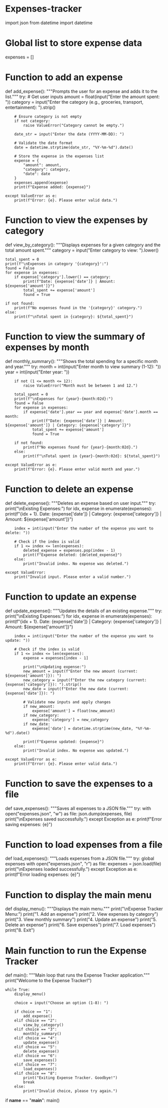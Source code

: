 # Expenses-tracker
import json
from datetime import datetime


# Global list to store expense data
expenses = []


# Function to add an expense
def add_expense():
    """Prompts the user for an expense and adds it to the list."""
    try:
        # Get user inputs
        amount = float(input("Enter the amount spent: "))
        category = input("Enter the category (e.g., groceries, transport, entertainment): ").strip()
        
        # Ensure category is not empty
        if not category:
            raise ValueError("Category cannot be empty.")

        date_str = input("Enter the date (YYYY-MM-DD): ")

        # Validate the date format
        date = datetime.strptime(date_str, "%Y-%m-%d").date()

        # Store the expense in the expenses list
        expense = {
            "amount": amount,
            "category": category,
            "date": date
        }
        expenses.append(expense)
        print(f"Expense added: {expense}")

    except ValueError as e:
        print(f"Error: {e}. Please enter valid data.")


# Function to view the expenses by category
def view_by_category():
    """Displays expenses for a given category and the total amount spent."""
    category = input("Enter category to view: ").lower()

    total_spent = 0
    print(f"\nExpenses in category '{category}':")
    found = False
    for expense in expenses:
        if expense['category'].lower() == category:
            print(f"Date: {expense['date']} | Amount: ${expense['amount']}")
            total_spent += expense['amount']
            found = True
    
    if not found:
        print(f"No expenses found in the '{category}' category.")
    else:
        print(f"\nTotal spent in {category}: ${total_spent}")


# Function to view the summary of expenses by month
def monthly_summary():
    """Shows the total spending for a specific month and year."""
    try:
        month = int(input("Enter month to view summary (1-12): "))
        year = int(input("Enter year: "))

        if not (1 <= month <= 12):
            raise ValueError("Month must be between 1 and 12.")

        total_spent = 0
        print(f"\nExpenses for {year}-{month:02d}:")
        found = False
        for expense in expenses:
            if expense['date'].year == year and expense['date'].month == month:
                print(f"Date: {expense['date']} | Amount: ${expense['amount']} | Category: {expense['category']}")
                total_spent += expense['amount']
                found = True

        if not found:
            print(f"No expenses found for {year}-{month:02d}.")
        else:
            print(f"\nTotal spent in {year}-{month:02d}: ${total_spent}")

    except ValueError as e:
        print(f"Error: {e}. Please enter valid month and year.")


# Function to delete an expense
def delete_expense():
    """Deletes an expense based on user input."""
    try:
        print("\nExisting Expenses:")
        for idx, expense in enumerate(expenses):
            print(f"{idx + 1}. Date: {expense['date']} | Category: {expense['category']} | Amount: ${expense['amount']}")
        
        index = int(input("Enter the number of the expense you want to delete: "))
        
        # Check if the index is valid
        if 1 <= index <= len(expenses):
            deleted_expense = expenses.pop(index - 1)
            print(f"Expense deleted: {deleted_expense}")
        else:
            print("Invalid index. No expense was deleted.")

    except ValueError:
        print("Invalid input. Please enter a valid number.")


# Function to update an expense
def update_expense():
    """Updates the details of an existing expense."""
    try:
        print("\nExisting Expenses:")
        for idx, expense in enumerate(expenses):
            print(f"{idx + 1}. Date: {expense['date']} | Category: {expense['category']} | Amount: ${expense['amount']}")

        index = int(input("Enter the number of the expense you want to update: "))

        # Check if the index is valid
        if 1 <= index <= len(expenses):
            expense = expenses[index - 1]

            print("\nUpdating expense:")
            new_amount = input(f"Enter the new amount (current: ${expense['amount']}): ")
            new_category = input(f"Enter the new category (current: {expense['category']}): ").strip()
            new_date = input(f"Enter the new date (current: {expense['date']}): ")

            # Validate new inputs and apply changes
            if new_amount:
                expense['amount'] = float(new_amount)
            if new_category:
                expense['category'] = new_category
            if new_date:
                expense['date'] = datetime.strptime(new_date, "%Y-%m-%d").date()

            print(f"Expense updated: {expense}")
        else:
            print("Invalid index. No expense was updated.")

    except ValueError as e:
        print(f"Error: {e}. Please enter valid data.")


# Function to save the expenses to a file
def save_expenses():
    """Saves all expenses to a JSON file."""
    try:
        with open("expenses.json", "w") as file:
            json.dump(expenses, file)
        print("\nExpenses saved successfully.")
    except Exception as e:
        print(f"Error saving expenses: {e}")


# Function to load expenses from a file
def load_expenses():
    """Loads expenses from a JSON file."""
    try:
        global expenses
        with open("expenses.json", "r") as file:
            expenses = json.load(file)
        print("\nExpenses loaded successfully.")
    except Exception as e:
        print(f"Error loading expenses: {e}")


# Function to display the main menu
def display_menu():
    """Displays the main menu."""
    print("\nExpense Tracker Menu:")
    print("1. Add an expense")
    print("2. View expenses by category")
    print("3. View monthly summary")
    print("4. Update an expense")
    print("5. Delete an expense")
    print("6. Save expenses")
    print("7. Load expenses")
    print("8. Exit")


# Main function to run the Expense Tracker
def main():
    """Main loop that runs the Expense Tracker application."""
    print("Welcome to the Expense Tracker!")

    while True:
        display_menu()

        choice = input("Choose an option (1-8): ")

        if choice == "1":
            add_expense()
        elif choice == "2":
            view_by_category()
        elif choice == "3":
            monthly_summary()
        elif choice == "4":
            update_expense()
        elif choice == "5":
            delete_expense()
        elif choice == "6":
            save_expenses()
        elif choice == "7":
            load_expenses()
        elif choice == "8":
            print("Exiting Expense Tracker. Goodbye!")
            break
        else:
            print("Invalid choice, please try again.")


if __name__ == "__main__":
    main()
